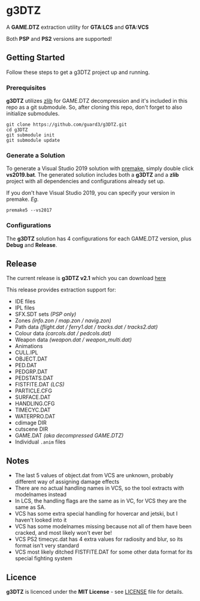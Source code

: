 # g3DTZ
A **GAME.DTZ** extraction utility for **GTA:LCS** and **GTA:VCS**

Both **PSP** and **PS2** versions are supported!
## Getting Started
Follow these steps to get a g3DTZ project up and running.
### Prerequisites
**g3DTZ** utilizes [zlib](https://zlib.net/) for GAME.DTZ decompression and it's included in this repo as a git submodule. So, after cloning this repo, don't forget to also initialize submodules.
```
git clone https://github.com/guard3/g3DTZ.git
cd g3DTZ
git submodule init
git submodule update
```
### Generate a Solution
To generate a Visual Studio 2019 solution with [premake](https://premake.github.io/), simply double click **vs2019.bat**. The generated solution includes both a **g3DTZ** and a **zlib** project with all dependencies and configurations already set up.

If you don't have Visual Studio 2019, you can specify your version in premake. *Eg.*
```
premake5 --vs2017
```
### Configurations
The **g3DTZ** solution has 4 configurations for each GAME.DTZ version, plus **Debug** and **Release**.
## Release

The current release is **g3DTZ v2.1** which you can download [here](https://github.com/guard3/g3DTZ/releases/download/v2.1/g3DTZ_v2.1.zip)

This release provides extraction support for:
- IDE files
- IPL files
- SFX.SDT sets *(PSP only)*
- Zones *(info.zon / map.zon / navig.zon)*
- Path data *(flight.dat / ferry1.dat / tracks.dat / tracks2.dat)*
- Colour data *(carcols.dat / pedcols.dat)*
- Weapon data *(weapon.dat / weapon_multi.dat)*
- Animations
- CULL.IPL
- OBJECT.DAT
- PED.DAT
- PEDGRP.DAT
- PEDSTATS.DAT
- FISTFITE.DAT *(LCS)*
- PARTICLE.CFG
- SURFACE.DAT
- HANDLING.CFG
- TIMECYC.DAT
- WATERPRO.DAT
- cdimage DIR
- cutscene DIR
- GAME.DAT *(aka decompressed GAME.DTZ)*
- Individual `.anim` files
## Notes
- The last 5 values of object.dat from VCS are unknown, probably different way of assigning damage effects
- There are no actual handling names in VCS, so the tool extracts with modelnames instead
- In LCS, the handling flags are the same as in VC, for VCS they are the same as SA.
- VCS has some extra special handling for hovercar and jetski, but I haven't looked into it
- VCS has some modelnames missing because not all of them have been cracked, and most likely won't ever be!
- VCS PS2 timecyc.dat has 4 extra values for radiosity and blur, so its format isn't very standard
- VCS most likely ditched FISTFITE.DAT for some other data format for its special fighting system
## Licence
**g3DTZ** is licenced under the **MIT License** - see [LICENSE](LICENSE.md) file for details.

